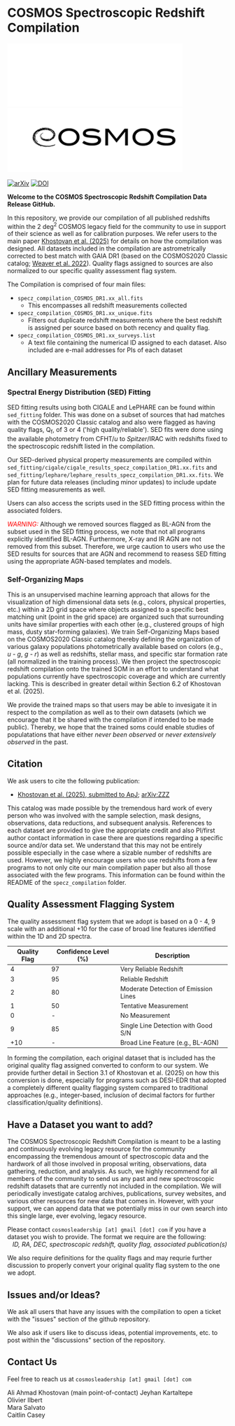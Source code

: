 # COSMOS Spectroscopic Redshift Compilation
<p align="left">
  <img src="logo/cosmos-logo-dark.png#gh-dark-mode-only" width="400">
  <img src="logo/cosmos-logo-light.png#gh-light-mode-only" width="400">
</p>

[![arXiv](https://img.shields.io/badge/arXiv-ZZZ.ZZZ-green)](ZZZ)
[![DOI](https://img.shields.io/badge/DOI-ZZZ.ZZZ-green)](ZZZ)

**Welcome to the COSMOS Spectroscopic Redshift Compilation Data Release GitHub.**



In this repository, we provide our compilation of all published redshifts within the 2 deg<sup>2</sup> COSMOS legacy field for the community to use in support of their science as well as for calibration purposes. We refer users to the main paper [Khostovan et al. (2025)](ZZZ) for details on how the compilation was designed. All datasets included in the compilation are astrometrically corrected to best match with GAIA DR1 (based on the COSMOS2020 Classic catalog; [Weaver et al. 2022](https://ui.adsabs.harvard.edu/abs/2022ApJS..258...11W/abstract)). Quality flags assigned to sources are also normalized to our specific quality assessment flag system.


The Compilation is comprised of four main files:

- `specz_compilation_COSMOS_DR1.xx_all.fits`
     - This encompasses all redshift measurements collected
- `specz_compilation_COSMOS_DR1.xx_unique.fits`
     - Filters out duplicate redshift measurements where the best redshift is assigned per source based on both recency and quality flag.
- `specz_compilation_COSMOS_DR1.xx_surveys.list`
     - A text file containing the numerical ID assigned to each dataset. Also included are e-mail addresses for PIs of each dataset

## Ancillary Measurements

### Spectral Energy Distribution (SED) Fitting

SED fitting results using both CIGALE and LePHARE can be found within `sed_fitting` folder. This was done on a subset of sources that had matches with the COSMOS2020 Classic catalog and also were flagged as having quality flags, Q<sub>f</sub>, of 3 or 4 ('high quality/reliable'). SED fits were done using the available photometry from CFHT/*u* to *Spitzer*/IRAC with redshifts fixed to the spectroscopic redshift listed in the compilation.

Our SED-derived physical property measurements are compiled within `sed_fitting/cigale/cigale_results_specz_compilation_DR1.xx.fits` and  `sed_fitting/lephare/lephare_results_specz_compilation_DR1.xx.fits`. We plan for future data releases (including minor updates) to include update SED fitting measurements as well.

Users can also access the scripts used in the SED fitting process within the associated folders.


<span style="color:red">*WARNING:* </span> Although we removed sources flagged as BL-AGN from the subset used in the SED fitting process, we note that not all programs explicitly identified BL-AGN. Furthermore, X-ray and IR AGN are not removed from this subset. Therefore, we urge caution to users who use the SED results for sources that are AGN and recommend to reasess SED fitting using the appropriate AGN-based templates and models.



### Self-Organizing Maps

This is an unsupervised machine learning approach that allows for the visualization of high dimensional data sets (e.g., colors, physical properties, etc.) within a 2D grid space where objects assigned to a specific best matching unit (point in the grid space) are organized such that surrounding units have similar properties with each other (e.g., clustered groups of high mass, dusty star-forming galaxies). We train Self-Organizing Maps based on the COSMOS2020 Classic catalog thereby defining the organization of various galaxy populations photometrically available based on colors (e.g., *u - g*, *g - r*) as well as redshifts, stellar mass, and specific star formation rate (all normalized in the training process). We then project the spectroscopic redshift compilation onto the trained SOM in an effort to understand what populations currently have spectroscopic coverage and which are currently lacking. This is described in greater detail within Section 6.2 of Khostovan et al. (2025).

We provide the trained maps so that users may be able to invesigate it in respect to the compilation as well as to their own datasets (which we encourage that it be shared with the compilation if intended to be made public). Thereby, we hope that the trained soms could enable studies of populatations that have either *never been observed* or  *never extensively observed* in the past.


## Citation

We ask users to cite the following publication:
- [Khostovan et al. (2025), submitted to ApJ](ZZZ); [arXiv:ZZZ](ZZZ)

This catalog was made possible by the tremendous hard work of every person who was involved with the sample selection, mask designs, observations, data reductions, and subsequent analysis. References to each dataset are provided to give the appropriate credit and also PI/first author contact information in case there are questions regarding a specific source and/or data set.
We understand that this may not be entirely possible especially in the case where a sizable number of redshifts are used. However, we highly encourage users who use redshifts from a few programs to not only cite our main compilation paper but also all those associated with the few programs. This information can be found within the README of the `specz_compilation` folder.


## Quality Assessment Flagging System

The quality assessment flag system that we adopt is based on a 0 - 4, 9 scale with an additional +10 for the case of broad line features identified within the 1D and 2D spectra.

| Quality Flag | Confidence Level (%) | Description |
| ------------ | ---------------- |  ---------- | 
|      4       | 97  | Very Reliable Redshift |
|      3       | 95  | Reliable Redshift |
|      2       | 80  | Moderate Detection of Emission Lines |
|      1       | 50  | Tentative Measurement | 
|      0       |  -   | No Measurement |
|      9       | 85   | Single Line Detection with Good S/N |
|    +10       | -    | Broad Line Feature (e.g., BL-AGN) |

In forming the compilation, each original dataset that is included has the original quality flag assigned converted to conform to our system. We provide further detail in Section 3.1 of Khostovan et al. (2025) on how this conversion is done, especially for programs such as DESI-EDR that adopted a completely different quality flagging system compared to traditional approaches (e.g., integer-based, inclusion of decimal factors for further classification/quality definitions).



## Have a Dataset you want to add?

The COSMOS Spectroscopic Redshift Compilation is meant to be a lasting and continuously evolving legacy resource for the community encompassing the tremendous amount of spectroscopic data and the hardwork of all those involved in proposal writing, observations, data gathering, reduction, and analysis. As such, we highly recommend for all members of the community to send us any past and new spectroscopic redshift datasets that are currently not included in the compilation. We will periodically investigate catalog archives, publications, survey websites, and various other resources for new data that comes in. However, with your support, we can append data that we potentially miss in our own search into this single large, ever evolving, legacy resource.

Please contact `cosmosleadership [at] gmail [dot] com` if you have a dataset you wish to provide. The format we require are the following:\
&nbsp;&nbsp;&nbsp;*ID, RA, DEC, spectroscopic redshift, quality flag, associated publication(s)*

We also require definitions for the quality flags and may requrie further discussion to properly convert your original quality flag system to the one we adopt.



## Issues and/or Ideas?

We ask all users that have any issues with the compilation to open a ticket with the "issues" section of the github repository.

We also ask if users like to discuss ideas, potential improvements, etc. to post within the "discussions" section of the repository.



## Contact Us

Feel free to reach us at `cosmosleadership [at] gmail [dot] com`

Ali Ahmad Khostovan (main point-of-contact)
Jeyhan Kartaltepe	
Olivier Ilbert 	
Mara Salvato		
Caitlin Casey		
